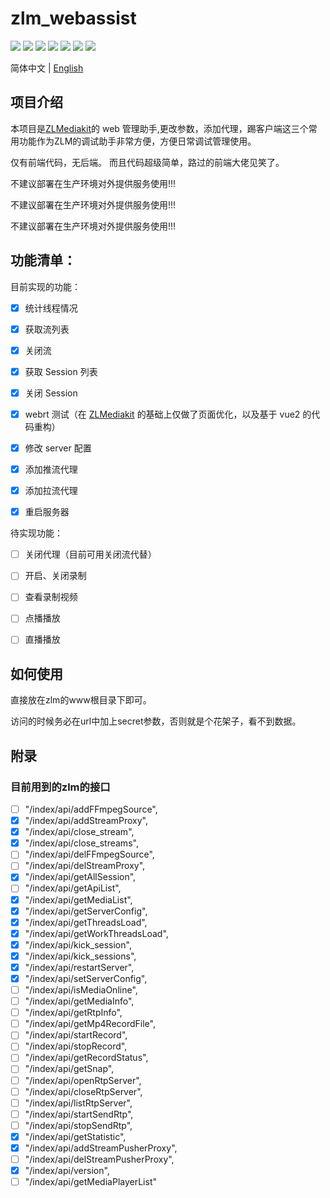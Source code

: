 # zlm_webassist


[![](https://img.shields.io/badge/license-MIT-green.svg)](https://github.com/1002victor/zlm_webassist/blob/main/LICENSE)
![](https://img.shields.io/badge/language-html-red.svg)
![](https://img.shields.io/badge/language-vue-green.svg)
![](https://img.shields.io/badge/language-js-black.svg)
![](https://img.shields.io/badge/language-css-yelllow.svg)
[![](https://img.shields.io/badge/platform-linux%20|%20macos%20|%20windows-blue.svg)](https://github.com/ZLMediaKit/ZLMediaKit)
[![](https://img.shields.io/badge/PRs-welcome-yellow.svg)](https://github.com/1002victor/zlm_webassist/pulls)


简体中文 | [English](./README_EN.md)


## 项目介绍

本项目是[ZLMediakit](https://github.com/ZLMediaKit/ZLMediaKit)的 web 管理助手,更改参数，添加代理，踢客户端这三个常用功能作为ZLM的调试助手非常方便，方便日常调试管理使用。

仅有前端代码，无后端。 而且代码超级简单，路过的前端大佬见笑了。

不建议部署在生产环境对外提供服务使用!!!

不建议部署在生产环境对外提供服务使用!!!

不建议部署在生产环境对外提供服务使用!!!

## 功能清单：

目前实现的功能：

- [x] 统计线程情况

- [x] 获取流列表

- [x] 关闭流

- [x] 获取 Session 列表

- [x] 关闭 Session

- [x] webrt 测试（在 [ZLMediakit](https://github.com/ZLMediaKit/ZLMediaKit/blob/master/www/webrtc/index.html) 的基础上仅做了页面优化，以及基于 vue2 的代码重构）

- [x] 修改 server 配置

- [x] 添加推流代理

- [x] 添加拉流代理

- [x] 重启服务器

待实现功能：

- [ ] 关闭代理（目前可用关闭流代替）

- [ ] 开启、关闭录制

- [ ] 查看录制视频

- [ ] 点播播放

- [ ] 直播播放


## 如何使用

直接放在zlm的www根目录下即可。

访问的时候务必在url中加上secret参数，否则就是个花架子，看不到数据。

## 附录

### 目前用到的zlm的接口


- [ ] "/index/api/addFFmpegSource",
- [x] "/index/api/addStreamProxy",
- [x] "/index/api/close_stream",
- [x] "/index/api/close_streams",
- [ ] "/index/api/delFFmpegSource",
- [ ] "/index/api/delStreamProxy",
- [x] "/index/api/getAllSession",
- [ ] "/index/api/getApiList",
- [x] "/index/api/getMediaList",
- [x] "/index/api/getServerConfig",
- [x] "/index/api/getThreadsLoad",
- [x] "/index/api/getWorkThreadsLoad",
- [x] "/index/api/kick_session",
- [x] "/index/api/kick_sessions",
- [x] "/index/api/restartServer",
- [x] "/index/api/setServerConfig",
- [ ] "/index/api/isMediaOnline",
- [ ] "/index/api/getMediaInfo",
- [ ] "/index/api/getRtpInfo",
- [ ] "/index/api/getMp4RecordFile",
- [ ] "/index/api/startRecord",
- [ ] "/index/api/stopRecord",
- [ ] "/index/api/getRecordStatus",
- [ ] "/index/api/getSnap",
- [ ] "/index/api/openRtpServer",
- [ ] "/index/api/closeRtpServer",
- [ ] "/index/api/listRtpServer",
- [ ] "/index/api/startSendRtp",
- [ ] "/index/api/stopSendRtp",
- [x] "/index/api/getStatistic",
- [x] "/index/api/addStreamPusherProxy",
- [ ] "/index/api/delStreamPusherProxy",
- [x] "/index/api/version",
- [ ] "/index/api/getMediaPlayerList"

